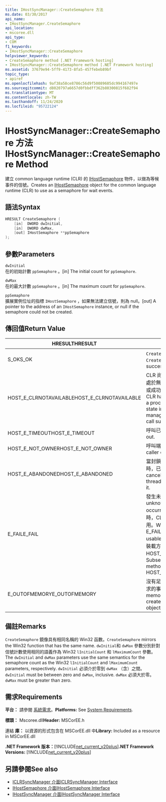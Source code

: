 ```yaml
---
title: IHostSyncManager::CreateSemaphore 方法
ms.date: 03/30/2017
api_name:
- IHostSyncManager.CreateSemaphore
api_location:
- mscoree.dll
api_type:
- COM
f1_keywords:
- IHostSyncManager::CreateSemaphore
helpviewer_keywords:
- CreateSemaphore method [.NET Framework hosting]
- IHostSyncManager::CreateSemaphore method [.NET Framework hosting]
ms.assetid: 37679e94-5ff9-4173-8fa5-457febeb89bf
topic_type:
- apiref
ms.openlocfilehash: 9af38a58ce8786c56d9f50089605dc994167497e
ms.sourcegitcommit: d8020797a6657d0fbbdff362b80300815f682f94
ms.translationtype: MT
ms.contentlocale: zh-TW
ms.lasthandoff: 11/24/2020
ms.locfileid: "95722124"
---
```

# <a name="ihostsyncmanagercreatesemaphore-method"></a><span data-ttu-id="979e9-102">IHostSyncManager::CreateSemaphore 方法</span><span class="sxs-lookup"><span data-stu-id="979e9-102">IHostSyncManager::CreateSemaphore Method</span></span>

<span data-ttu-id="979e9-103">建立 common language runtime (CLR) 的 [IHostSemaphore](ihostsemaphore-interface.md) 物件，以做為等候事件的信號。</span><span class="sxs-lookup"><span data-stu-id="979e9-103">Creates an [IHostSemaphore](ihostsemaphore-interface.md) object for the common language runtime (CLR) to use as a semaphore for wait events.</span></span>  
  
## <a name="syntax"></a><span data-ttu-id="979e9-104">語法</span><span class="sxs-lookup"><span data-stu-id="979e9-104">Syntax</span></span>  
  
```cpp  
HRESULT CreateSemaphore (  
    [in]  DWORD dwInitial,  
    [in]  DWORD dwMax,  
    [out] IHostSemaphore **ppSemaphore  
);  
```  
  
## <a name="parameters"></a><span data-ttu-id="979e9-105">參數</span><span class="sxs-lookup"><span data-stu-id="979e9-105">Parameters</span></span>  

 `dwInitial`  
 <span data-ttu-id="979e9-106">在的初始計數 `ppSemaphore` 。</span><span class="sxs-lookup"><span data-stu-id="979e9-106">[in] The initial count for `ppSemaphore`.</span></span>  
  
 `dwMax`  
 <span data-ttu-id="979e9-107">在的最大計數 `ppSemaphore` 。</span><span class="sxs-lookup"><span data-stu-id="979e9-107">[in] The maximum count for `ppSemaphore`.</span></span>  
  
 `ppSemaphore`  
 <span data-ttu-id="979e9-108">擴展實例位址的指標 `IHostSemaphore` ，如果無法建立信號，則為 null。</span><span class="sxs-lookup"><span data-stu-id="979e9-108">[out] A pointer to the address of an `IHostSemaphore` instance, or null if the semaphore could not be created.</span></span>  
  
## <a name="return-value"></a><span data-ttu-id="979e9-109">傳回值</span><span class="sxs-lookup"><span data-stu-id="979e9-109">Return Value</span></span>  
  
|<span data-ttu-id="979e9-110">HRESULT</span><span class="sxs-lookup"><span data-stu-id="979e9-110">HRESULT</span></span>|<span data-ttu-id="979e9-111">描述</span><span class="sxs-lookup"><span data-stu-id="979e9-111">Description</span></span>|  
|-------------|-----------------|  
|<span data-ttu-id="979e9-112">S_OK</span><span class="sxs-lookup"><span data-stu-id="979e9-112">S_OK</span></span>|<span data-ttu-id="979e9-113">`CreateSemaphore` 傳回成功。</span><span class="sxs-lookup"><span data-stu-id="979e9-113">`CreateSemaphore` returned successfully.</span></span>|  
|<span data-ttu-id="979e9-114">HOST_E_CLRNOTAVAILABLE</span><span class="sxs-lookup"><span data-stu-id="979e9-114">HOST_E_CLRNOTAVAILABLE</span></span>|<span data-ttu-id="979e9-115">CLR 尚未載入至進程，或 CLR 處於無法執行 managed 程式碼或成功處理呼叫的狀態。</span><span class="sxs-lookup"><span data-stu-id="979e9-115">The CLR has not been loaded into a process, or the CLR is in a state in which it cannot run managed code or process the call successfully.</span></span>|  
|<span data-ttu-id="979e9-116">HOST_E_TIMEOUT</span><span class="sxs-lookup"><span data-stu-id="979e9-116">HOST_E_TIMEOUT</span></span>|<span data-ttu-id="979e9-117">呼叫已超時。</span><span class="sxs-lookup"><span data-stu-id="979e9-117">The call timed out.</span></span>|  
|<span data-ttu-id="979e9-118">HOST_E_NOT_OWNER</span><span class="sxs-lookup"><span data-stu-id="979e9-118">HOST_E_NOT_OWNER</span></span>|<span data-ttu-id="979e9-119">呼叫端沒有擁有鎖定。</span><span class="sxs-lookup"><span data-stu-id="979e9-119">The caller does not own the lock.</span></span>|  
|<span data-ttu-id="979e9-120">HOST_E_ABANDONED</span><span class="sxs-lookup"><span data-stu-id="979e9-120">HOST_E_ABANDONED</span></span>|<span data-ttu-id="979e9-121">當封鎖的執行緒或光纖正在等候時，已取消事件。</span><span class="sxs-lookup"><span data-stu-id="979e9-121">An event was canceled while a blocked thread or fiber was waiting on it.</span></span>|  
|<span data-ttu-id="979e9-122">E_FAIL</span><span class="sxs-lookup"><span data-stu-id="979e9-122">E_FAIL</span></span>|<span data-ttu-id="979e9-123">發生未知的嚴重失敗。</span><span class="sxs-lookup"><span data-stu-id="979e9-123">An unknown catastrophic failure occurred.</span></span> <span data-ttu-id="979e9-124">當方法傳回 E_FAIL 時，CLR 在進程內將無法再使用。</span><span class="sxs-lookup"><span data-stu-id="979e9-124">When a method returns E_FAIL, the CLR is no longer usable within the process.</span></span> <span data-ttu-id="979e9-125">對裝載方法的後續呼叫會傳回 HOST_E_CLRNOTAVAILABLE。</span><span class="sxs-lookup"><span data-stu-id="979e9-125">Subsequent calls to hosting methods return HOST_E_CLRNOTAVAILABLE.</span></span>|  
|<span data-ttu-id="979e9-126">E_OUTOFMEMORY</span><span class="sxs-lookup"><span data-stu-id="979e9-126">E_OUTOFMEMORY</span></span>|<span data-ttu-id="979e9-127">沒有足夠的記憶體可用來建立要求的事件物件。</span><span class="sxs-lookup"><span data-stu-id="979e9-127">Not enough memory was available to create the requested event object.</span></span>|  
  
## <a name="remarks"></a><span data-ttu-id="979e9-128">備註</span><span class="sxs-lookup"><span data-stu-id="979e9-128">Remarks</span></span>  

 <span data-ttu-id="979e9-129">`CreateSemaphore` 鏡像具有相同名稱的 Win32 函數。</span><span class="sxs-lookup"><span data-stu-id="979e9-129">`CreateSemaphore` mirrors the Win32 function that has the same name.</span></span> <span data-ttu-id="979e9-130">`dwInitial`和 `dwMax` 參數分別針對信號計數使用相同的語義作為 Win32 `lInitialCount` 和 `lMaximumCount` 參數。</span><span class="sxs-lookup"><span data-stu-id="979e9-130">The `dwInitial` and `dwMax` parameters use the same semantics for the semaphore count as the Win32 `lInitialCount` and `lMaximumCount` parameters, respectively.</span></span> <span data-ttu-id="979e9-131">`dwInitial` 必須介於零到 `dwMax` （含）之間。</span><span class="sxs-lookup"><span data-stu-id="979e9-131">`dwInitial` must be between zero and `dwMax`, inclusive.</span></span> <span data-ttu-id="979e9-132">`dwMax` 必須大於零。</span><span class="sxs-lookup"><span data-stu-id="979e9-132">`dwMax` must be greater than zero.</span></span>  
  
## <a name="requirements"></a><span data-ttu-id="979e9-133">需求</span><span class="sxs-lookup"><span data-stu-id="979e9-133">Requirements</span></span>  

 <span data-ttu-id="979e9-134">**平台：** 請參閱 [系統需求](../../get-started/system-requirements.md)。</span><span class="sxs-lookup"><span data-stu-id="979e9-134">**Platforms:** See [System Requirements](../../get-started/system-requirements.md).</span></span>  
  
 <span data-ttu-id="979e9-135">**標頭：** Mscoree.dll</span><span class="sxs-lookup"><span data-stu-id="979e9-135">**Header:** MSCorEE.h</span></span>  
  
 <span data-ttu-id="979e9-136">連結 **庫：** 以資源的形式包含在 MSCorEE.dll 中</span><span class="sxs-lookup"><span data-stu-id="979e9-136">**Library:** Included as a resource in MSCorEE.dll</span></span>  
  
 <span data-ttu-id="979e9-137">**.NET Framework 版本：**[!INCLUDE[net_current_v20plus](../../../../includes/net-current-v20plus-md.md)]</span><span class="sxs-lookup"><span data-stu-id="979e9-137">**.NET Framework Versions:** [!INCLUDE[net_current_v20plus](../../../../includes/net-current-v20plus-md.md)]</span></span>  
  
## <a name="see-also"></a><span data-ttu-id="979e9-138">另請參閱</span><span class="sxs-lookup"><span data-stu-id="979e9-138">See also</span></span>

- [<span data-ttu-id="979e9-139">ICLRSyncManager 介面</span><span class="sxs-lookup"><span data-stu-id="979e9-139">ICLRSyncManager Interface</span></span>](iclrsyncmanager-interface.md)
- [<span data-ttu-id="979e9-140">IHostSemaphore 介面</span><span class="sxs-lookup"><span data-stu-id="979e9-140">IHostSemaphore Interface</span></span>](ihostsemaphore-interface.md)
- [<span data-ttu-id="979e9-141">IHostSyncManager 介面</span><span class="sxs-lookup"><span data-stu-id="979e9-141">IHostSyncManager Interface</span></span>](ihostsyncmanager-interface.md)
